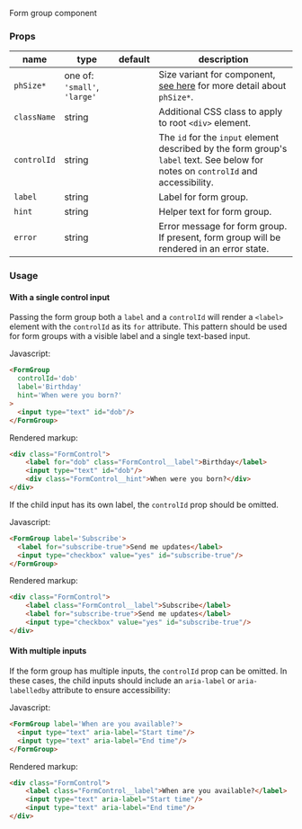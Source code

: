Form group component

### Props

| name | type | default | description |
| ---- | ---- | ------- | ----------- |
| `phSize*` | one of: `'small'`, `'large'` | | Size variant for component, [see here](/docs/component-conventions/#phSize/) for more detail about `phSize*`.
| `className` | string | | Additional CSS class to apply to root `<div>` element.
| `controlId` | string | | The `id` for the `input` element described by the form group's `label` text. See below for notes on `controlId` and accessibility.
| `label` | string | | Label for form group.
| `hint` | string | | Helper text for form group.
| `error` | string | | Error message for form group. If present, form group will be rendered in an error state.

### Usage

#### With a single control input

Passing the form group both a `label` and a `controlId` will render a `<label>` element with the `controlId` as its `for` attribute. This pattern should be used for form groups with a visible label and a single text-based input.

Javascript:
```html
<FormGroup
  controlId='dob'
  label='Birthday'
  hint='When were you born?'
>
  <input type="text" id="dob"/>
</FormGroup>
```
Rendered markup:
```html
<div class="FormControl">
    <label for="dob" class="FormControl__label">Birthday</label>
    <input type="text" id="dob"/>
    <div class="FormControl__hint">When were you born?</div>
</div>
```

If the child input has its own label, the `controlId` prop should be omitted.

Javascript:
```html
<FormGroup label='Subscribe'>
  <label for="subscribe-true">Send me updates</label>
  <input type="checkbox" value="yes" id="subscribe-true"/>
</FormGroup>
```
Rendered markup:
```html
<div class="FormControl">
    <label class="FormControl__label">Subscribe</label>
    <label for="subscribe-true">Send me updates</label>
    <input type="checkbox" value="yes" id="subscribe-true"/>
</div>
```

#### With multiple inputs

If the form group has multiple inputs, the `controlId` prop can be omitted. In these cases, the child inputs should include an `aria-label` or `aria-labelledby` attribute to ensure accessibility:

Javascript:
```html
<FormGroup label='When are you available?'>
  <input type="text" aria-label="Start time"/>
  <input type="text" aria-label="End time"/>
</FormGroup>
```
Rendered markup:
```html
<div class="FormControl">
    <label class="FormControl__label">When are you available?</label>
    <input type="text" aria-label="Start time"/>
    <input type="text" aria-label="End time"/>
</div>
```
